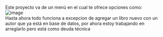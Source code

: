 Este proyecto va de un menú en el cual te ofrece opciones como: <br>
![image](https://github.com/user-attachments/assets/0e2478cc-7cb6-4a24-b182-9ccedc70dac4)<br>
Hasta ahora todo funciona a excepcion de agregar un libro nuevo con un autor que ya está en base de datos, por ahora estoy trabajando en arreglarlo pero está como deuda técnica
